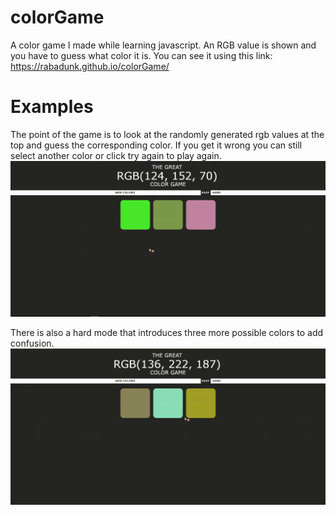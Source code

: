 # colorGame

A color game I made while learning javascript.
An RGB value is shown and you have to guess what color it is.
You can see it using this link: https://rabadunk.github.io/colorGame/

# Examples

The point of the game is to look at the randomly generated rgb values at the top and guess the corresponding color. If you get it wrong you can still select another color or click try again to play again.
<img src="readme/easyMode.gif">

There is also a hard mode that introduces three more possible colors to add confusion.
<img src="readme/hardMode.gif">
